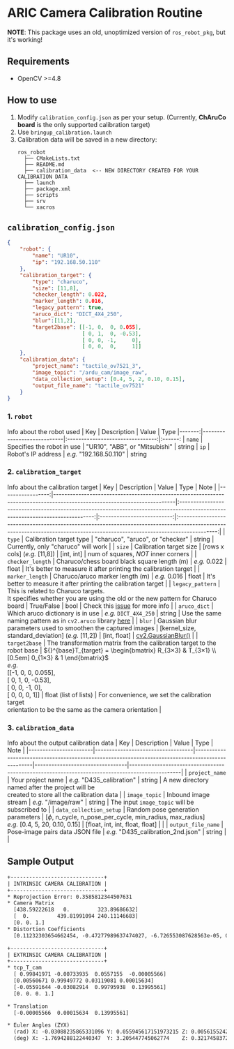 # ARIC Camera Calibration Routine

**NOTE**: This package uses an old, unoptimized version of `ros_robot_pkg`, but it's working!

## Requirements
- OpenCV >=4.8

## How to use
1. Modify `calibration_config.json` as per your setup. (Currently, **ChAruCo board** is the only supported calibration target)
2. Use `bringup_calibration.launch`
3. Calibration data will be saved in a new directory:
    ```
    ros_robot
      ├── CMakeLists.txt
      ├── README.md
      ├── calibration_data  <-- NEW DIRECTORY CREATED FOR YOUR CALIBRATION DATA
      ├── launch
      ├── package.xml
      ├── scripts
      ├── srv
      └── xacros
    ```

## `calibration_config.json`
```json
{
    "robot": {
        "name": "UR10",
        "ip": "192.168.50.110"
    },
    "calibration_target": {
        "type": "charuco",
        "size": [11,8],
        "checker_length": 0.022,
        "marker_length": 0.016,
        "legacy_pattern": true,
        "aruco_dict": "DICT_4X4_250",
        "blur":[11,2],
        "target2base": [[-1, 0,  0, 0.055],
                        [ 0, 1,  0, -0.53],
                        [ 0, 0, -1,     0],
                        [ 0, 0,  0,     1]]
    },
    "calibration_data": {
        "project_name": "tactile_ov7521_3",
        "image_topic": "/ardu_cam/image_raw",
        "data_collection_setup": [0.4, 5, 2, 0.10, 0.15],
        "output_file_name": "tactile_ov7521"
    }
}
```

### 1. `robot` 
Info about the robot used
| Key    | Description                | Value                            | Type
|-------:|----------------------------|:--------------------------------:|:------:
| `name` | Specifies the robot in use | "UR10", "ABB", or "Mitsubishi"   | string
| `ip`   | Robot's IP address         | _e.g._ "192.168.50.110"          | string

### 2. `calibration_target`
Info about the calibration target
| Key              | Description                                                                                                             | Value                                                                                                                         | Type                       | Note                                                                                                                                                                       |
|-----------------:|-------------------------------------------------------------------------------------------------------------------------|:-----------------------------------------------------------------------------------------------------------------------------:|:--------------------------:|:--------------------------------------------------------------------------------------------------------------------------------------------------------------------------:|
| `type`           | Calibration target type                                                                                                 | "charuco", "aruco", or "checker"                                                                                              | string                     | Currently, only "charuco" will work                                                                                                                                        |
| `size`           | Calibration target size                                                                                                 | [rows x cols] (_e.g._ [11,8])                                                                                                 | [int, int]                 | num of squares, _NOT_ inner corners                                                                                                                                        |
| `checker_length` | Charuco/chess board black square length (m)                                                                             | _e.g._ 0.022                                                                                                                  | float                      | It's better to measure it after printing the calibration target                                                                                                            |
| `marker_length`  | Charuco/aruco marker length (m)                                                                                         | _e.g._ 0.016                                                                                                                  | float                      | It's better to measure it after printing the calibration target                                                                                                            |
| `legacy_pattern` | This is related to Charuco targets.<br>It specifies whether you are using the old or the new  pattern for Charuco board | True/False                                                                                                                    | bool                       | Check this [issue](https://github.com/opencv/opencv/issues/23873#issuecomment-1620504453) for more info                                                                    |
| `aruco_dict`     | Which aruco dictionary is in use                                                                                        | _e.g._ `DICT_4X4_250`                                                                                                         | string                     | Use the same naming pattern as in `cv2.aruco` library [here](https://docs.opencv.org/4.8.0/de/d67/group__objdetect__aruco.html#ga4e13135a118f497c6172311d601ce00d)         |
| `blur`           | Gaussian blur parameters used to smoothen the captured images                                                           | [kernel_size, standard_deviation] (_e.g._  [11,2])                                                                            | [int, float]               | [cv2.GaussianBlur()](https://docs.opencv.org/4.8.0/d4/d86/group__imgproc__filter.html#gaabe8c836e97159a9193fb0b11ac52cf1)                                                  |
| `target2base`    | The transformation matrix from the calibration target to the robot base                                                 | ${}^{base}T_{target} = \begin{bmatrix}  R_{3×3} & T_{3×1} \\[0.5em] 0_{1×3} & 1 \end{bmatrix}$ <br> _e.g._ <br> [[-1, 0,  0, 0.055],<br>[ 0, 1,  0, -0.53],<br> [ 0, 0, -1, 0],<br> [ 0, 0,  0, 1]] | float (list of lists) | For convenience, we set the calibration target <br> orientation to be the same as the camera orientation  |

### 3. `calibration_data`
Info about the output calibration data
| Key                   | Description                       | Value                                                                                            | Type                            | Note                                                                                           |
|-----------------------|-----------------------------------|--------------------------------------------------------------------------------------------------|---------------------------------|------------------------------------------------------------------------------------------------|
| `project_name`          | Your project name                 | _e.g._ "D435_calibration"                                                                        | string                          | A new directory named after the project will be <br> created to store all the calibration data |
| `image_topic`           | Inbound image stream              | _e.g._ "/image/raw"                                                                              | string                          | The input `image_topic` will be subscribed to                                                  |
| `data_collection_setup` | Random pose generation parameters | [$\phi$, n_cycle, n_pose_per_cycle, min_radius, max_radius] <br> _e.g._ [0.4, 5, 20, 0.10, 0.15] | [float, int, int, float, float] |                                                                                                |
| `output_file_name`      | Pose-image pairs data JSON file        | _e.g._ "D435_calibration_2nd.json"                                                                    | string                          |                                                                                                |

## Sample Output

```txt
+------------------------------+
| INTRINSIC CAMERA CALIBRATION |
+------------------------------+
* Reprojection Error: 0.3585812344507631
* Camera Matrix
  [438.59222618   0.         323.89686632]
  [  0.         439.81991094 240.11146683]
  [0. 0. 1.]
* Distortion Coefficients
  [0.11232303654662454, -0.47277989637474027, -6.726553087628563e-05, 0.0005557680260483787, 0.5754486589853096]

+------------------------------+
| EXTRINSIC CAMERA CALIBRATION |
+------------------------------+
* tcp_T_cam
  [ 0.99841971 -0.00733935  0.0557155  -0.00005566]
  [0.00560671 0.99949772 0.03119081 0.00015634]
  [-0.05591644 -0.03082914  0.99795938  0.13995561]
  [0. 0. 0. 1.]

* Translation
  [-0.00005566  0.00015634  0.13995561]

* Euler Angles (ZYX)
  (rad) X: -0.03088235865331096	Y: 0.055945617151973215	Z: 0.005615524215201508
  (deg) X: -1.7694288122440347	Y: 3.205447745062774	Z: 0.32174583728456024
```